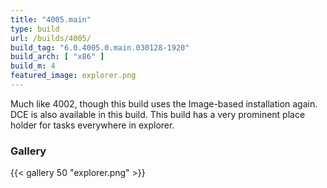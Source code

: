 ```yaml
---
title: "4005.main"
type: build
url: /builds/4005/
build_tag: "6.0.4005.0.main.030128-1920"
build_arch: [ "x86" ]
build_m: 4
featured_image: explorer.png
---
```


Much like 4002, though this build uses the Image-based installation again. DCE is also available in this build. This build has a very prominent place holder for tasks everywhere in explorer.

### Gallery

{{< gallery 50 "explorer.png" >}}